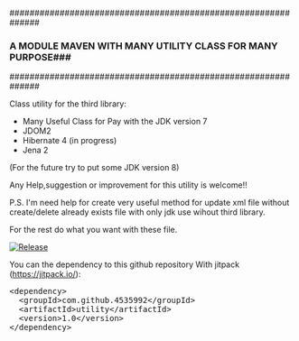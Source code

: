 ##############################################################
### A MODULE MAVEN WITH MANY UTILITY CLASS FOR MANY PURPOSE###
##############################################################

Class utility for the third library:
- Many Useful Class for Pay with the JDK version 7
- JDOM2
- Hibernate 4 (in progress)
- Jena 2

(For the future try to put some JDK version 8)

Any Help,suggestion or improvement for this utility is welcome!!

P.S. I'm need help for create very useful method for update xml file without create/delete already exists file
with only jdk use wihout third library.

For the rest do what you want with these file.

[![Release](https://img.shields.io/github/release/4535992/utility.svg?label=maven)](https://jitpack.io/4535992/utility)

You can the dependency to this github repository With jitpack (https://jitpack.io/):

<!-- Put the Maven coordinates in your HTML: -->
 <pre class="prettyprint">&lt;dependency&gt;
  &lt;groupId&gt;com.github.4535992&lt;/groupId&gt;
  &lt;artifactId&gt;utility&lt;/artifactId&gt;
  &lt;version&gt;<span id="latest_release">1.0</span>&lt;/version&gt;
&lt;/dependency&gt;  </pre>

<!-- Add this script to update "latest_release" span to latest version -->
<script>
      var user = '4535992'; // Replace with your user/repo
      var repo = 'utility'

      var xmlhttp = new XMLHttpRequest();
      xmlhttp.onreadystatechange = function() {
          if (xmlhttp.readyState == 4 && xmlhttp.status == 200) {
              var myArr = JSON.parse(xmlhttp.responseText);
              populateRelease(myArr);
          }
      }
      xmlhttp.open("GET", "https://api.github.com/repos/" user + "/" + repo + "/releases", true);
      xmlhttp.send();

      function populateRelease(arr) {
          var release = arr[0].tag_name;
          document.getElementById("latest_release").innerHTML = release;
      }
</script>
